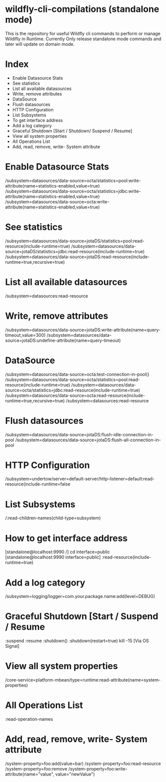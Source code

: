 # wildfly-cli-compilations (standalone mode)
This is the repository for useful Wildfly cli commands to perform or manage Wildlfly in Runtime. Currently Only release standalone mode commands and later will update on domain mode.

# Index
- Enable Datasource Stats 
- See statistics
- List all available datasources
- Write, remove attributes
- DataSource
- Flush datasources
- HTTP Configuration
- List Subsystems
- To get interface address
- Add a log category
- Graceful Shutdown [Start / Shutdown/ Suspend / Resume]
- View all system properties
- All Operations List
- Add, read, remove, write- System attribute


# Enable Datasource Stats 
/subsystem=datasources/data-source=octa/statistics=pool:write-attribute(name=statistics-enabled,value=true)
/subsystem=datasources/data-source=octa/statistics=jdbc:write-attribute(name=statistics-enabled,value=true)
/subsystem=datasources/data-source=octa:write-attribute(name=statistics-enabled,value=true)

# See statistics
/subsystem=datasources/data-source=jotaDS/statistics=pool:read-resource(include-runtime=true)
/subsystem=datasources/data-source=jotaDS/statistics=jdbc:read-resource(include-runtime=true)
/subsystem=datasources/data-source=jotaDS:read-resource(include-runtime=true,recursive=true)

# List all available datasources
/subsystem=datasources:read-resource

# Write, remove attributes
/subsystem=datasources/data-source=jotaDS:write-attribute(name=query-timeout,value=300)
/subsystem=datasources/data-source=jotaDS:undefine-attribute(name=query-timeout)

# DataSource
/subsystem=datasources/data-source=octa:test-connection-in-pool()
/subsystem=datasources/data-source=octa/statistics=pool:read-resource(include-runtime=true)
/subsystem=datasources/data-source=octa/statistics=jdbc:read-resource(include-runtime=true)
/subsystem=datasources/data-source=octa:read-resource(include-runtime=true,recursive=true)
/subsystem=datasources:read-resource

# Flush datasources
/subsystem=datasources/data-source=jotaDS:flush-idle-connection-in-pool
/subsystem=datasources/data-source=jotaDS:flush-all-connection-in-pool


# HTTP Configuration
/subsystem=undertow/server=default-server/http-listener=default:read-resource(include-runtime=false

# List Subsystems
/:read-children-names(child-type=subsystem)

# How to get interface address
[standalone@localhost:9990 /] cd interface=public
[standalone@localhost:9990 interface=public] :read-resource(include-runtime=true)

# Add a log category
/subsystem=logging/logger=com.your.package.name:add(level=DEBUG)

# Graceful Shutdown [Start / Suspend / Resume
:suspend
:resume
:shutdown()
:shutdown(restart=true)
kill -15 <pid> [Via OS Signal]

# View all system properties
/core-service=platform-mbean/type=runtime:read-attribute(name=system-properties)

# All Operations List 
:read-operation-names  

# Add, read, remove, write- System attribute 
/system-property=foo:add(value=bar)
/system-property=foo:read-resource
/system-property=foo:remove
/system-property=foo:write-attribute(name="value", value="newValue")
